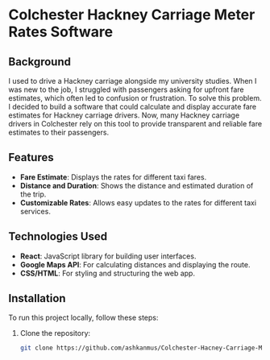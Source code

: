 # Colchester Hackney Carriage Meter Rates Software

## Background

I used to drive a Hackney carriage alongside my university studies. 
When I was new to the job, I struggled with passengers asking for upfront fare estimates, which often led to confusion or frustration. To solve this problem.
I decided to build a software that could calculate and display accurate fare estimates for Hackney carriage drivers. 
Now, many Hackney carriage drivers in Colchester rely on this tool to provide transparent and reliable fare estimates to their passengers.

## Features

- **Fare Estimate**: Displays the rates for different taxi fares.
- **Distance and Duration**: Shows the distance and estimated duration of the trip.
- **Customizable Rates**: Allows easy updates to the rates for different taxi services.

## Technologies Used

- **React**: JavaScript library for building user interfaces.
- **Google Maps API**: For calculating distances and displaying the route.
- **CSS/HTML**: For styling and structuring the web app.

## Installation

To run this project locally, follow these steps:

1. Clone the repository:
   ```bash
   git clone https://github.com/ashkanmus/Colchester-Hacney-Carriage-Meter-Rates-Software.git
